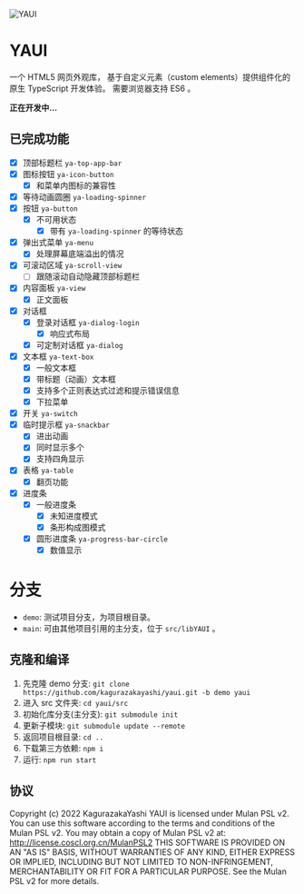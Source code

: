![YAUI](favicon.ico)

# YAUI

一个 HTML5 网页外观库，
基于自定义元素（custom elements）提供组件化的原生 TypeScript 开发体验。
需要浏览器支持 ES6 。

**正在开发中...**

## 已完成功能

- [x] 顶部标题栏 `ya-top-app-bar`
- [x] 图标按钮 `ya-icon-button`
  - [x] 和菜单内图标的兼容性
- [x] 等待动画圆圈 `ya-loading-spinner`
- [x] 按钮 `ya-button`
  - [x] 不可用状态
    - [x] 带有 `ya-loading-spinner` 的等待状态
- [x] 弹出式菜单 `ya-menu`
  - [x] 处理屏幕底端溢出的情况
- [x] 可滚动区域 `ya-scroll-view`
  - [ ] 跟随滚动自动隐藏顶部标题栏
- [x] 内容面板 `ya-view`
  - [x] 正文面板
- [x] 对话框
  - [x] 登录对话框 `ya-dialog-login`
    - [x] 响应式布局
  - [x] 可定制对话框 `ya-dialog`
- [x] 文本框 `ya-text-box`
  - [x] 一般文本框
  - [x] 带标题（动画）文本框
  - [x] 支持多个正则表达式过滤和提示错误信息
  - [x] 下拉菜单
- [x] 开关 `ya-switch`
- [x] 临时提示框 `ya-snackbar`
  - [x] 进出动画
  - [x] 同时显示多个
  - [x] 支持四角显示
- [x] 表格 `ya-table`
  - [x] 翻页功能
- [x] 进度条
  - [x] 一般进度条
    - [x] 未知进度模式
    - [x] 条形构成图模式
  - [x] 圆形进度条 `ya-progress-bar-circle`
    - [x] 数值显示

# 分支

- `demo`: 测试项目分支，为项目根目录。
- `main`: 可由其他项目引用的主分支，位于 `src/libYAUI` 。

## 克隆和编译

1. 先克隆 demo 分支: `git clone https://github.com/kagurazakayashi/yaui.git -b demo yaui`
2. 进入 src 文件夹: `cd yaui/src`
3. 初始化库分支(主分支): `git submodule init`
4. 更新子模块: `git submodule update --remote`
5. 返回项目根目录: `cd ..`
6. 下载第三方依赖: `npm i`
7. 运行: `npm run start`

## 协议

Copyright (c) 2022 KagurazakaYashi YAUI is licensed under Mulan PSL v2. You can use this software according to the terms and conditions of the Mulan PSL v2. You may obtain a copy of Mulan PSL v2 at: http://license.coscl.org.cn/MulanPSL2 THIS SOFTWARE IS PROVIDED ON AN "AS IS" BASIS, WITHOUT WARRANTIES OF ANY KIND, EITHER EXPRESS OR IMPLIED, INCLUDING BUT NOT LIMITED TO NON-INFRINGEMENT, MERCHANTABILITY OR FIT FOR A PARTICULAR PURPOSE. See the Mulan PSL v2 for more details.
